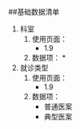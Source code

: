 ##基础数据清单

1. 科室
	1. 使用页面：
		* 1.9
	2. 数据项：
		* 
2. 就诊类型
	1. 使用页面：
		* 1.9
	2. 数据项：
		* 普通医案
		* 典型医案
